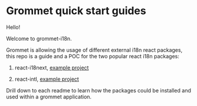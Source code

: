 # Grommet quick start guides

Hello!

Welcome to grommet-i18n.

Grommet is allowing the usage of different external i18n react packages, this repo is a guide and a POC for the two popular react i18n packages:

1. react-i18next, [example project](https://github.com/IanKBovard/I18N-Grommet/tree/feat/i18n/src/js/pages/Reacti18next "react-i18next readme")

2. react-intl, [example project](https://github.com/IanKBovard/I18N-Grommet/tree/feat/i18n/src/js/pages/INTL "react-intl readme")

Drill down to each readme to learn how the packages could be installed and used within a grommet application.
